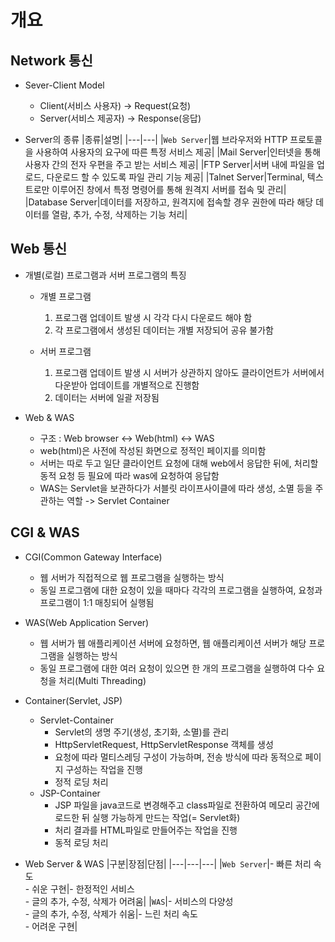 # 개요
## Network 통신
- Sever-Client Model
    * Client(서비스 사용자) -> Request(요청)
    * Server(서비스 제공자) -> Response(응답)

- Server의 종류
    |종류|설명|
    |---|---|
    |`Web Server`|웹 브라우저와 HTTP 프로토콜을 사용하여 사용자의 요구에 따른 특정 서비스 제공|
    |Mail Server|인터넷을 통해 사용자 간의 전자 우편을 주고 받는 서비스 제공|
    |FTP Server|서버 내에 파일을 업로드, 다운로드 할 수 있도록 파일 관리 기능 제공|
    |Talnet Server|Terminal, 텍스트로만 이루어진 창에서 특정 명령어를 통해 원격지 서버를 접속 및 관리|
    |Database Server|데이터를 저장하고, 원격지에 접속할 경우 권한에 따라 해당 데이터를 열람, 추가, 수정, 삭제하는 기능 처리|

## Web 통신
- 개별(로컬) 프로그램과 서버 프로그램의 특징
    * 개별 프로그램
        1. 프로그램 업데이트 발생 시 각각 다시 다운로드 해야 함
        2. 각 프로그램에서 생성된 데이터는 개별 저장되어 공유 불가함

    * 서버 프로그램
        1. 프로그램 업데이트 발생 시 서버가 상관하지 않아도 클라이언트가 서버에서 다운받아 업데이트를 개별적으로 진행함
        2. 데이터는 서버에 일괄 저장됨

- Web & WAS
    * 구조 : Web browser ↔ Web(html) ↔ WAS
    * web(html)은 사전에 작성된 화면으로 정적인 페이지를 의미함
    * 서버는 따로 두고 일단 클라이언트 요청에 대해 web에서 응답한 뒤에, 처리할 동적 요청 등 필요에 따라 was에 요청하여 응답함
    * WAS는 Servlet을 보관하다가 서블릿 라이프사이클에 따라 생성, 소멸 등을 주관하는 역할 -> Servlet Container

## CGI & WAS
- CGI(Common Gateway Interface)
    * 웹 서버가 직접적으로 웹 프로그램을 실행하는 방식
    * 동일 프로그램에 대한 요청이 있을 때마다 각각의 프로그램을 실행하여, 요청과 프로그램이 1:1 매칭되어 실행됨

- WAS(Web Application Server)
    * 웹 서버가 웹 애플리케이션 서버에 요청하면, 웹 애플리케이션 서버가 해당 프로그램을 실행하는 방식
    * 동일 프로그램에 대한 여러 요청이 있으면 한 개의 프로그램을 실행하여 다수 요청을 처리(Multi Threading)

- Container(Servlet, JSP)
    * Servlet-Container
        + Servlet의 생명 주기(생성, 초기화, 소멸)를 관리
        + HttpServletRequest, HttpServletResponse 객체를 생성
        + 요청에 따라 멀티스레딩 구성이 가능하며, 전송 방식에 따라 동적으로 페이지 구성하는 작업을 진행
        + 정적 로딩 처리
    * JSP-Container
        + JSP 파일을 java코드로 변경해주고 class파일로 전환하여 메모리 공간에 로드한 뒤 실행 가능하게 만드는 작업(= Servlet화)
        + 처리 결과를 HTML파일로 만들어주는 작업을 진행
        + 동적 로딩 처리

- Web Server & WAS
    |구분|장점|단점|
    |---|---|---|
    |`Web Server`|- 빠른 처리 속도<br> - 쉬운 구현|- 한정적인 서비스<br> - 글의 추가, 수정, 삭제가 어려움|
    |`WAS`|- 서비스의 다양성<br> - 글의 추가, 수정, 삭제가 쉬움|- 느린 처리 속도<br> - 어려운 구현|
